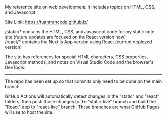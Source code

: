 My reference site on web development. It includes topics on HTML, CSS, and Javascript.  

Site Link: https://tuantrancode.github.io/  

/static/* contains the HTML, CSS, and Javascript code for my static note site (future updates are focused on the React version now)  
/react/* contains the Next.js App version using React (current deployed version)

The site has references for special HTML characters, CSS properties, Javascript methods, and notes on Visual Studio Code and the browser's DevTools.  

-----------------------------------------------------------
The repo has been set up so that commits only need to be done on the main branch.  

GitHub Actions will automatically detect changes in the "static" and "react" folders, then push those changes to the "static-live" branch and build the "React" app to "react-live" branch. Those branches are what GitHub Pages will use to host the site.  

